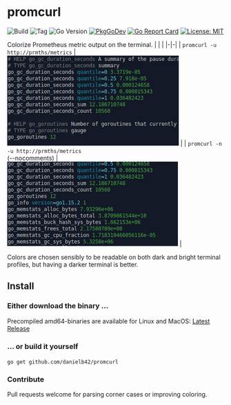 # promcurl

![Build](https://github.com/danielb42/promcurl/workflows/Build/badge.svg)
![Tag](https://img.shields.io/github/v/tag/danielb42/promcurl)
![Go Version](https://img.shields.io/github/go-mod/go-version/danielb42/promcurl)
[![PkgGoDev](https://pkg.go.dev/badge/github.com/danielb42/promcurl)](https://pkg.go.dev/github.com/danielb42/promcurl)
[![Go Report Card](https://goreportcard.com/badge/github.com/danielb42/promcurl)](https://goreportcard.com/report/github.com/danielb42/promcurl)
[![License: MIT](https://img.shields.io/badge/License-MIT-green.svg)](https://opensource.org/licenses/MIT)

Colorize Prometheus metric output on the terminal.
|&nbsp;|&nbsp;|
|-|-|
| `promcurl -u http://prmths/metrics`    | ![screenshot1](screen1.png) |
| `promcurl -n -u http://prmths/metrics`<br />(--nocomments) | ![screenshot2](screen2.png) |

Colors are chosen sensibly to be readable on both dark and bright terminal profiles, but having a darker terminal is better.

## Install

### Either download the binary ...

Precompiled amd64-binaries are available for Linux and MacOS: [Latest Release](https://github.com/danielb42/promcurl/releases/latest)

### ... or build it yourself

`go get github.com/danielb42/promcurl`

### Contribute

Pull requests welcome for parsing corner cases or improving coloring.
